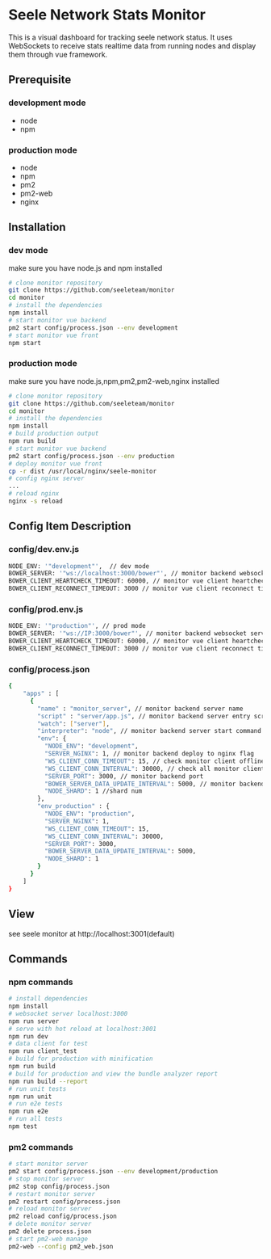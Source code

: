 # Seele Network Stats Monitor

This is a visual dashboard for tracking seele network status. It uses WebSockets to receive stats realtime data from running nodes and display them through vue framework.

## Prerequisite
### development mode
* node
* npm
### production mode
* node
* npm
* pm2
* pm2-web
* nginx

## Installation
### dev mode
make sure you have node.js and npm installed
``` bash
# clone monitor repository
git clone https://github.com/seeleteam/monitor
cd monitor
# install the dependencies
npm install
# start monitor vue backend
pm2 start config/process.json --env development
# start monitor vue front
npm start
```
### production mode
make sure you have node.js,npm,pm2,pm2-web,nginx installed
``` bash
# clone monitor repository
git clone https://github.com/seeleteam/monitor
cd monitor
# install the dependencies
npm install
# build production output
npm run build
# start monitor vue backend
pm2 start config/process.json --env production
# deploy monitor vue front
cp -r dist /usr/local/nginx/seele-monitor
# config nginx server
...
# reload nginx
nginx -s reload
```

## Config Item Description
### config/dev.env.js
``` bash
NODE_ENV: '"development"',  // dev mode
BOWER_SERVER: '"ws://localhost:3000/bower"', // monitor backend websocket server
BOWER_CLIENT_HEARTCHECK_TIMEOUT: 60000, // monitor vue client heartcheck timeout
BOWER_CLIENT_RECONNECT_TIMEOUT: 3000 // monitor vue client reconnect timeout
```
### config/prod.env.js
``` bash
NODE_ENV: '"production"', // prod mode
BOWER_SERVER: '"ws://IP:3000/bower"', // monitor backend websocket server
BOWER_CLIENT_HEARTCHECK_TIMEOUT: 60000, // monitor vue client heartcheck timeout
BOWER_CLIENT_RECONNECT_TIMEOUT: 3000 // monitor vue client reconnect timeout
```
### config/process.json
``` bash
{
    "apps" : [
      {
        "name" : "monitor_server", // monitor backend server name
        "script" : "server/app.js", // monitor backend server entry script
        "watch": ["server"], 
        "interpreter": "node", // monitor backend server start command
        "env": {
          "NODE_ENV": "development",
          "SERVER_NGINX": 1, // monitor backend deploy to nginx flag
          "WS_CLIENT_CONN_TIMEOUT": 15, // check monitor client offline timeout
          "WS_CLIENT_CONN_INTERVAL": 30000, // check all monitor client offline interval
          "SERVER_PORT": 3000, // monitor backend port
          "BOWER_SERVER_DATA_UPDATE_INTERVAL": 5000, // monitor backend data update interval
		  "NODE_SHARD": 1 //shard num
        },
        "env_production" : {
          "NODE_ENV": "production",
          "SERVER_NGINX": 1,
          "WS_CLIENT_CONN_TIMEOUT": 15,
          "WS_CLIENT_CONN_INTERVAL": 30000,
          "SERVER_PORT": 3000,
          "BOWER_SERVER_DATA_UPDATE_INTERVAL": 5000,
		  "NODE_SHARD": 1 
        }
      }
    ]
}
```
## View
see seele monitor at http://localhost:3001(default)

## Commands
### npm commands
``` bash
# install dependencies
npm install
# websocket server localhost:3000
npm run server  
# serve with hot reload at localhost:3001
npm run dev
# data client for test
npm run client_test
# build for production with minification
npm run build
# build for production and view the bundle analyzer report
npm run build --report
# run unit tests
npm run unit
# run e2e tests
npm run e2e
# run all tests
npm test
```
### pm2 commands
``` bash
# start monitor server
pm2 start config/process.json --env development/production
# stop monitor server
pm2 stop config/process.json
# restart monitor server
pm2 restart config/process.json
# reload monitor server
pm2 reload config/process.json
# delete monitor server
pm2 delete process.json
# start pm2-web manage
pm2-web --config pm2_web.json
```